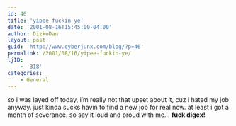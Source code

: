 ```yaml
---
id: 46
title: 'yipee fuckin ye'
date: '2001-08-16T15:45:00-04:00'
author: DizkoDan
layout: post
guid: 'http://www.cyberjunx.com/blog/?p=46'
permalink: /2001/08/16/yipee-fuckin-ye/
ljID:
    - '318'
categories:
    - General
---
```


so i was layed off today, i’m really not that upset about it, cuz i hated my job anyway. just kinda sucks havin to find a new job for real now. at least i got a month of severance. so say it loud and proud with me… **fuck digex!**
